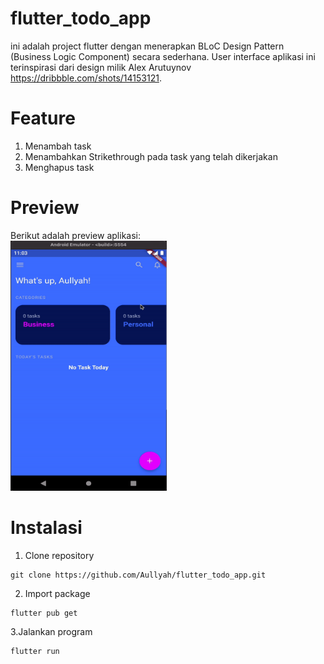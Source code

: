 # flutter_todo_app
ini adalah project flutter dengan menerapkan BLoC Design Pattern (Business Logic Component) secara sederhana. User interface aplikasi ini terinspirasi dari design milik Alex Arutuynov https://dribbble.com/shots/14153121.

# Feature
1. Menambah task
2. Menambahkan Strikethrough pada task yang telah dikerjakan
3. Menghapus task

# Preview
Berikut adalah preview aplikasi:<br />
<img src="https://github.com/Aullyah/flutter_todo_app/blob/main/assets/preview.gif" width="250" height="400" />

# Instalasi
1. Clone repository
```
git clone https://github.com/Aullyah/flutter_todo_app.git
```

2. Import package
```
flutter pub get
```

3.Jalankan program
```
flutter run
```
